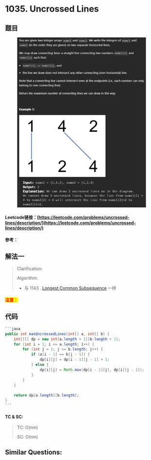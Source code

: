 # 1035. Uncrossed Lines

## 题目

<figure><img src="../../.gitbook/assets/image (3).png" alt=""><figcaption></figcaption></figure>

#### Leetcode链接：[https://leetcode.com/problems/uncrossed-lines/description/](https://leetcode.com/problems/uncrossed-lines/description/)

#### 参考：

## 解法一

> Clarification:&#x20;
>
> Algorithm:&#x20;
>
> * 与 1143 . [Longest Common Subsequence](https://leetcode.com/problems/longest-common-subsequence) 一样

#### <mark style="color:red;">注意：</mark>

## 代码

````java
```java
public int maxUncrossedLines(int[] a, int[] b) {
    int[][] dp = new int[a.length + 1][b.length + 1];
    for (int i = 1; i <= a.length; i++) {
        for (int j = 1; j <= b.length; j++) {
            if (a[i - 1] == b[j - 1]) {
                dp[i][j] = dp[i - 1][j - 1] + 1;
            } else {
                dp[i][j] = Math.max(dp[i - 1][j], dp[i][j - 1]);
            }
        }
    }

    return dp[a.length][b.length];
}
```
````

#### TC & SC:&#x20;

> TC: O(nm)
>
> SC: O(nm)

## **Similar Questions:**&#x20;
